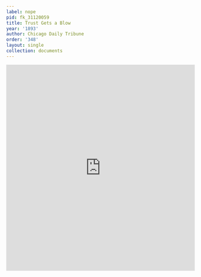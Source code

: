 ```yaml
---
label: nope
pid: fk_31120059
title: Trust Gets a Blow
year: '1893'
author: Chicago Daily Tribune
order: '348'
layout: single
collection: documents
---
```

<iframe src="https://northwestern.app.box.com/embed/s/fmb93v7vmxneneold6x85xvf9e9ombpf?sortColumn=date&view=list" width="100%" height="550" frameborder="0" allowfullscreen webkitallowfullscreen msallowfullscreen></iframe>
